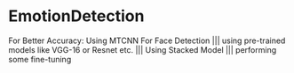 # EmotionDetection
For Better Accuracy:
Using MTCNN For Face Detection 
|||
using pre-trained models like VGG-16 or Resnet etc.
|||
Using Stacked Model
|||
performing some fine-tuning
